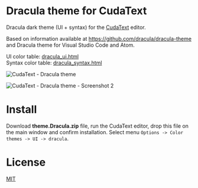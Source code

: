 # Dracula theme for CudaText

Dracula dark theme (UI + syntax) for the [CudaText](https://github.com/Alexey-T/CudaText) editor.

Based on information available at https://github.com/dracula/dracula-theme and Dracula theme for Visual Studio Code and Atom.

UI color table: [dracula_ui.html](http://www.pazera-software.com/cudatext/themes/dracula_ui.html)  
Syntax color table: [dracula_syntax.html](http://www.pazera-software.com/cudatext/themes/dracula_syntax.html)

![CudaText - Dracula theme](http://www.pazera-software.com/cudatext/themes/cudatext_dracula.png)

![CudaText - Dracula theme - Screenshot 2](http://www.pazera-software.com/cudatext/themes/cudatext_dracula_2.png)

# Install
Download **theme.Dracula.zip** file, run the CudaText editor, drop this file on the main window and confirm installation. Select menu `Options -> Color themes -> UI -> dracula`.

# License
[MIT](https://github.com/jackdp/Dracula-CudaText/blob/master/LICENSE)